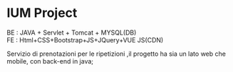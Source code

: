 # IUM Project
BE : JAVA + Servlet + Tomcat + MYSQL(DB) <br />
FE : Html+CSS+Bootstrap+JS+JQuery+VUE JS(CDN)  

Servizio di prenotazioni per le ripetizioni ,il progetto ha sia un lato web che mobile, con back-end in java;

